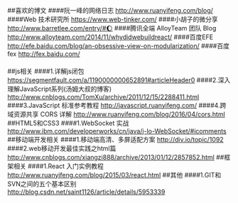 ##喜欢的博文
####阮一峰的网络日志
http://www.ruanyifeng.com/blog/
####Web 技术研究所
https://www.web-tinker.com/
####小胡子的微分享
http://www.barretlee.com/entry/#🌔
####腾讯全端 AlloyTeam 团队 Blog
http://www.alloyteam.com/2014/11/whydidwebuildreact/
####百度EFE
http://efe.baidu.com/blog/an-obsessive-view-on-modularization/
####百度fex
http://fex.baidu.com/
####
##js相关
####1.详解js闭包 
https://segmentfault.com/a/1190000000652891#articleHeader0
####2.深入理解JavaScript系列(汤姆大叔的博客)
http://www.cnblogs.com/TomXu/archive/2011/12/15/2288411.html
####3.JavaScript 标准参考教程
http://javascript.ruanyifeng.com/
####4.跨域资源共享 CORS 详解
http://www.ruanyifeng.com/blog/2016/04/cors.html
##HTML5和CSS3
####1.WebSocket 实战
http://www.ibm.com/developerworks/cn/java/j-lo-WebSocket/#icomments
##移动端开发相关
####1.移动端高清、多屏适配方案
http://div.io/topic/1092
####2.web移动开发最佳实践之html篇
http://www.cnblogs.com/xiangzi888/archive/2013/01/12/2857852.html
##框架相关
####1.React 入门实例教程
http://www.ruanyifeng.com/blog/2015/03/react.html
##其他
####1.GIT和SVN之间的五个基本区别
http://blog.csdn.net/saint1126/article/details/5953339

